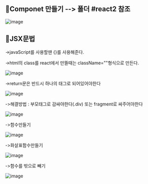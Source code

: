 ## 📌Componet 만들기 --> 폴더 #react2 참조

![image](https://github.com/Parksejin412/react_memo/assets/129017065/3f4085cc-3e27-4eba-aa9c-e4736269e15d)

## 📌JSX문법
  ->javaScript를 사용할땐 {}를 사용해준다.
  
  ->html의 class를 react에서 만뜰때는 className=""형식으로 만든다.
  
  ![image](https://github.com/Parksejin412/react_memo/assets/129017065/9ff28c77-94d9-42a6-8208-9cbd120844d2)

   ->return문은 반드시 하나의 태그로 되어있어야한다 
   
  ![image](https://github.com/Parksejin412/react_memo/assets/129017065/d666ac57-9663-4735-ba51-7f262edebfe1)

   ->해결방법 : 부모태그로 감싸야한다(.div) 또는 fragment로 싸주어야한다 
   
  ![image](https://github.com/Parksejin412/react_memo/assets/129017065/a188984d-2afa-4fe3-8692-d712b62a706d)

  ->함수만들기 

  ![image](https://github.com/Parksejin412/react_memo/assets/129017065/d0efb3b6-c73a-4a54-adaf-6eaa6bd442aa)

  ->화살표함수만들기

  ![image](https://github.com/Parksejin412/react_memo/assets/129017065/5461713e-b4f8-4770-a4d3-230e1f323c4f)

  ->함수를 밖으로 빼기

  ![image](https://github.com/Parksejin412/react_memo/assets/129017065/7b56d612-0a86-473c-a890-6430628e107e)

